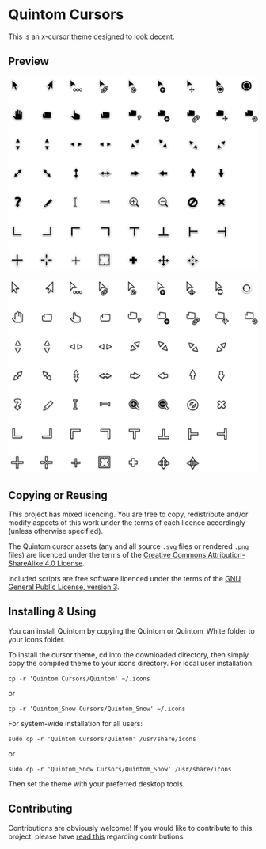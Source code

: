 Quintom Cursors
====================

This is an x-cursor theme designed to look decent.

## Preview

![](preview.png)

![](preview_white.png)

## Copying or Reusing

This project has mixed licencing. You are free to copy, redistribute and/or modify aspects of this work under the terms of each licence accordingly (unless otherwise specified).

The Quintom cursor assets (any and all source `.svg` files or rendered `.png` files) are licenced under the terms of the [Creative Commons Attribution-ShareAlike 4.0 License](https://creativecommons.org/licenses/by-sa/4.0/).

Included scripts are free software licenced under the terms of the [GNU General Public License, version 3](https://www.gnu.org/licenses/gpl-3.0.txt).

## Installing & Using

You can install Quintom by copying the Quintom or Quintom_White folder to your icons folder.

To install the cursor theme, cd into the downloaded directory, then simply copy the compiled theme to your icons
directory. For local user installation:

```
cp -r 'Quintom Cursors/Quintom' ~/.icons
```
or

```
cp -r 'Quintom_Snow Cursors/Quintom_Snow' ~/.icons
```



For system-wide installation for all users:

```
sudo cp -r 'Quintom Cursors/Quintom' /usr/share/icons
```
or

```
sudo cp -r 'Quintom_Snow Cursors/Quintom_Snow' /usr/share/icons
```

Then set the theme with your preferred desktop tools.

## Contributing

Contributions are obviously welcome! If you would like to contribute to this project, please have [read this](/CONTRIBUTING.md) regarding contributions.
